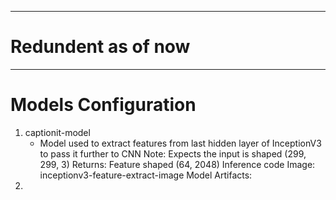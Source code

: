 ----------------------------------------
# Redundent as of now
----------------------------------------
# Models Configuration

1. captionit-model
    - Model used to extract features from last hidden layer of InceptionV3 to pass it further to CNN
    Note: Expects the input is shaped (299, 299, 3)
    Returns: Feature shaped (64, 2048)
    Inference code Image: inceptionv3-feature-extract-image
    Model Artifacts: 
2.  